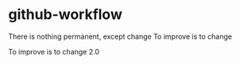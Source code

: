 # github-workflow
There is nothing permanent, except change
To improve is to change

To improve is to change 2.0
